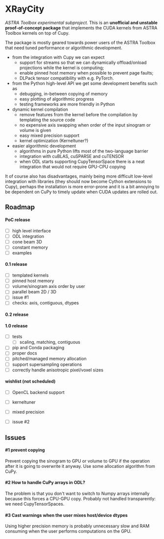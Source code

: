 # XRayCity
_ASTRA Toolbox experimental subproject._ 
This is an **unofficial and unstable proof-of-concept package** that implements the CUDA kernels from ASTRA Toolbox kernels on top of Cupy.

The package is mostly geared towards power users of the ASTRA Toolbox that need tuned performance or algorithmic development. 
 - from the integration with Cupy we can expect
    - support for streams so that we can dynamically offload/onload projections while the kernel is computing;
    - enable pinned host memory when possible to prevent page faults;
    - DLPack tensor compatibility with e.g. PyTorch.
 -  from the Python high-level API we get some development benefits such as
    - debugging, in-between copying of memory 
    - easy plotting of algorithmic progress
    - testing frameworks are more friendly in Python
 - dynamic kernel compilation
   - remove features from the kernel before the compilation by templating the source code
   - no expensive axis swapping when order of the input sinogram or volume is given
   - easy mixed precision support
   - kernel optimization (Kerneltuner?)
 - easier algorithmic development
   - algorithms in pure Python lifts most of the two-language barrier
   - integration with cuBLAS, cuSPARSE and cuTENSOR
   - when ODL starts supporting CupyTensorSpace there is a neat integration that would not require GPU-CPU copying

It of course also has disadvantages, mainly being more difficult low-level integration with libraries (they should now
become Cython extensions to Cupy), perhaps the installation is more error-prone and it is a bit annoying to be
dependent on CuPy to timely update when CUDA updates are rolled out.

## Roadmap
#### PoC release
 - [ ] high level interface
 - [ ] ODL integration
 - [ ] cone beam 3D
 - [ ] constant memory 
 - [ ] examples 

#### 0.1 release
 - [ ] templated kernels
 - [ ] pinned host memory
 - [ ] volume/sinogram axis order by user
 - [ ] parallel beam 2D / 3D
 - [ ] issue #1
 - [ ] checks: axis, contiguous, dtypes

#### 0.2 release

#### 1.0 release
 - [ ] tests
   - [ ] scaling, matching, contiguous
 - [ ] pip and Conda packaging
 - [ ] proper docs 
 - [ ] pitched/managed memory allocation 
 - [ ] support supersampling operations
 - [ ] correctly handle anisotropic pixel/voxel sizes
 
#### wishlist (not scheduled)
 - [ ] OpenCL backend support
 - [ ] kerneltuner 
 - [ ] mixed precision
 - [ ] issue #2

 
## Issues
#### #1 prevent copying 
Prevent copying the sinogram to GPU or volume to GPU if the operation 
after it is going to overwrite it anyway. Use some allocation algorithm
from CuPy.

#### #2 How to handle CuPy arrays in ODL?
The problem is that you don't want to switch to Numpy arrays internally
because this forces a CPU-GPU copy.
Probably not handled transparently: we need CupyTensorSpaces.


#### #3 Cast warnings when the user mixes host/device dtypes
Using higher precision memory is probably unnecessary slow and RAM consuming
when the user performs computations on the GPU.
 